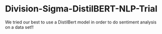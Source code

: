# Division-Sigma-DistilBERT-NLP-Trial
We tried our best to use a DistilBert model in order to do sentiment analysis on a data set!!
